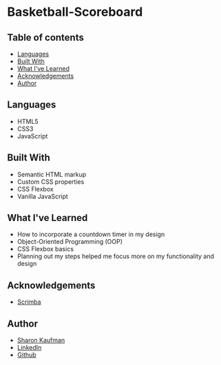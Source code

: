 # Basketball-Scoreboard
## Table of contents
- [Languages](#Languages)
- [Built With](#Built-With)
- [What I've Learned](#What-I've-Learned)
- [Acknowledgements](#Acknowledgements)
- [Author](#Author)
## Languages
- HTML5
- CSS3
- JavaScript
## Built With
- Semantic HTML markup
- Custom CSS properties
- CSS Flexbox
- Vanilla JavaScript
## What I've Learned
- How to incorporate a countdown timer in my design
- Object-Oriented Programming (OOP)
- CSS Flexbox basics
- Planning out my steps helped me focus more on my functionality and design
## Acknowledgements 
- [Scrimba](https://www.scrimba.com)
## Author
- [Sharon Kaufman](https://www.sharonkaufmandesign.com)
- [LinkedIn](https://www.linkedin.com/in/sharonkaufmandesign)
- [Github](https://github.com/Sk-223)
